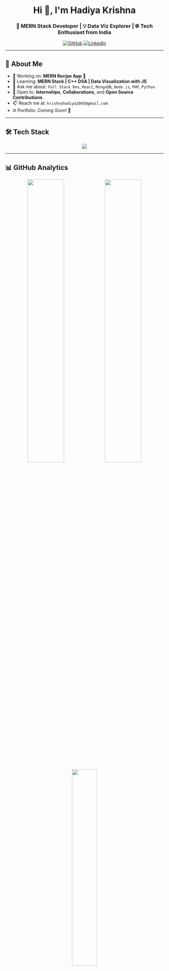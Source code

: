 <!-- Profile README for HadiyaKrishna16 -->

<h1 align="center">Hi 👋, I'm Hadiya Krishna</h1>
<h3 align="center">🚀 MERN Stack Developer | 💡 Data Viz Explorer | 🌐 Tech Enthusiast from India</h3>

<p align="center">
  <a href="https://github.com/HadiyaKrishna16"><img src="https://img.shields.io/github/followers/HadiyaKrishna16?label=Follow&style=social" alt="GitHub" /></a>
  <a href="https://linkedin.com/in/krishna-hadiya-873905274"><img src="https://img.shields.io/badge/LinkedIn-Hadiya%20Krishna-blue?logo=linkedin&style=social" alt="LinkedIn" /></a>
</p>

---

## 🚀 About Me

- 🔨 Working on: **MERN Recipe App** 🍲  
- 🌱 Learning: **MERN Stack | C++ DSA | Data Visualization with JS**  
- 💬 Ask me about: `Full Stack Dev`, `React`, `MongoDB`, `Node.js`, `PHP`, `Python`  
- 💼 Open to: **Internships**, **Collaborations**, and **Open Source Contributions**  
- 📫 Reach me at: `krishnahadiya2005@gmail.com`  
- 🌐 Portfolio: *Coming Soon!* 🚧  

---

## 🛠️ Tech Stack

<p align="center">
  <img src="https://skillicons.dev/icons?i=html,css,js,react,nodejs,express,mongodb,git,github,firebase,c,cpp,python" />
</p>

---

## 📊 GitHub Analytics

<p align="center">
  <img src="https://github-readme-stats.vercel.app/api?username=HadiyaKrishna16&show_icons=true&theme=tokyonight&border_radius=10&hide_border=false" width="48%" />
  <img src="https://github-readme-streak-stats.herokuapp.com/?user=HadiyaKrishna16&theme=tokyonight&border_radius=10&hide_border=false" width="48%" />
  <br />
  <img src="https://github-readme-stats.vercel.app/api/top-langs/?username=HadiyaKrishna16&layout=compact&theme=tokyonight&border_radius=10" width="40%" />
</p>

---

## 🎯 2025 Goals

- ✅ Build 2–3 full-stack MERN apps  
- 🌍 Contribute to Open Source Projects (Hacktoberfest & more)  
- ✍️ Publish blogs & tech tutorials on GitHub and LinkedIn  
- 🌐 Launch my personal portfolio and keep it updated  

---

## 🤝 Let’s Connect

<p align="center">
  <a href="https://github.com/HadiyaKrishna16">
    <img src="https://img.shields.io/badge/GitHub-HadiyaKrishna16-181717?style=for-the-badge&logo=github&logoColor=white" />
  </a>
  <a href="https://linkedin.com/in/krishna-hadiya-873905274">
    <img src="https://img.shields.io/badge/LinkedIn-Hadiya%20Krishna-0A66C2?style=for-the-badge&logo=linkedin&logoColor=white" />
  </a>
</p>

---

> 💬 *“Code like an artist. Think like an engineer. Grow like a student.”*  
> — Keep building, keep learning. You’ve got this! 🚀
